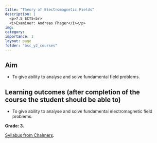```yaml
---
title: "Theory of Electromagnetic Fields"
description: |
  <p>7.5 ECTS<br>
  <i>Examiner: Andreas Fhager</i></p>
img:
category:
importance: 1
layout: page
folder: "bsc_y2_courses"
---
```


## Aim

- To give ability to analyse and solve fundamental field problems.

## Learning outcomes (after completion of the course the student should be able to)

- To give ability to analyse and solve fundamental electromagnetic field problems.

**Grade: 3.**

[Syllabus from Chalmers](https://www.chalmers.se/en/education/your-studies/find-course-and-programme-syllabi/course-syllabus/EEF031/?acYear=2021%2F2022).
